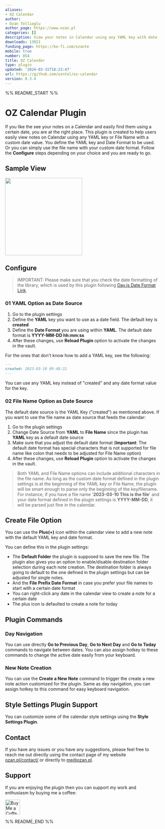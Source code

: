 ```yaml
---
aliases:
- OZ Calendar
author:
- Ozan Tellioglu
author_page: https://www.ozan.pl
categories: []
description: View your notes in Calendar using any YAML key with date
downloads: 13921
funding_page: https://ko-fi.com/ozante
mobile: true
number: 854
title: OZ Calendar
type: plugin
updated: '2024-03-31T18:23:47'
url: https://github.com/ozntel/oz-calendar
version: 0.3.4
---
```


%% README_START %%

# OZ Calendar Plugin

If you like the see your notes on a Calendar and easily find them using a certain date, you are at the right place. This plugin is created to help users easily view notes on Calendar using any YAML key or File Name with a custom date value. You define the YAML key and Date Format to be used. Or you can simply use the file name with your custom date format. Follow the **Configure** steps depending on your choice and you are ready to go.

## Sample View

<img src="https://github.com/ozntel/oz-calendar/blob/master/img/OZ-Calendar-Sample-Img-01.png?raw=true" width="250px"/>

## Configure

> IMPORTANT: Please make sure that you check the date formatting of the library, which is used by this plugin following [Day.js Date Format Link](https://day.js.org/docs/en/display/format).

### 01 YAML Option as Date Source

1. Go to the plugin settings
2. Define the **YAML** key you want to use as a date field. The default key is **created**
3. Define the **Date Format** you are using within **YAML**. The default date format is **YYYY-MM-DD hh:mm:ss**
4. After these changes, use **Reload Plugin** option to activate the changes in the vault.

For the ones that don't know how to add a YAML key, see the following:

```md
---
created: 2023-03-10 09:48:22
---
```

You can use any YAML key instead of "created" and any date format value for the key.

### 02 File Name Option as Date Source

The default date source is the YAML Key ("created") as mentioned above. If you want to use the file name as date source that feeds the calendar:

1. Go to the plugin settings
2. Change Date Source from **YAML** to **File Name** since the plugin has **YAML** key as a default date source
3. Make sure that you adjust the default date format (**Important**: The default date format has special characters that is not supported for file name like colon that needs to be adjusted for File Name option)
4. After these changes, use **Reload Plugin** option to activate the changes in the vault.

> Both YAML and File Name options can include additional characters in the file name. As long as the custom date format defined in the plugin settings is at the beginning of the YAML key or File Name, the plugin will be smart enough to parse only the beginning of the key/filename. For instance, if you have a file name '**2023-03-10 This is the file**' and your date format defined in the plugin settings is **YYYY-MM-DD**, it will be parsed just fine in the calendar.

## Create File Option

You can use the **Plus(+)** icon within the calendar view to add a new note with the default YAML key and date format.

You can define this in the plugin settings:

-   The **Default Folder** the plugin is supposed to save the new file. The plugin also gives you an option to enable/disable destination folder selection during each note creation. The destination folder is always going to default to the one defined in the plugin settings but can be adjusted for single notes.
-   And the **File Prefix Date Format** in case you prefer your file names to start with a certain date format
-   You can right-click any date in the calendar view to create a note for a certain date
-   The plus icon is defaulted to create a note for today

## Plugin Commands

### Day Navigation

You can use directly **Go to Previous Day**, **Go to Next Day** and **Go to Today** commands to navigate between dates. You can also assign hotkey to these commands to change the active date easily from your keyboard.

### New Note Creation

You can use the **Create a New Note** command to trigger the create a new note action customized for the plugin. Same as day navigation, you can assign hotkey to this command for easy keyboard navigation.

## Style Settings Plugin Support

You can customize some of the calendar style settings using the **Style Settings Plugin**.

## Contact

If you have any issues or you have any suggestions, please feel free to reach me out directly using the contact page of my website [ozan.pl/contact/](https://www.ozan.pl/contact/) or directly to <me@ozan.pl>.

## Support

If you are enjoying the plugin then you can support my work and enthusiasm by buying me a coffee:

<a href='https://ko-fi.com/L3L356V6Q' target='_blank'>
    <img height='48' style='border:0px;height:48px;' src='https://cdn.ko-fi.com/cdn/kofi1.png?v=2' border='0' alt='Buy Me a Coffee at ko-fi.com' />
</a>


%% README_END %%